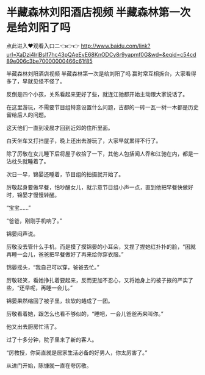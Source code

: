 # 半藏森林刘阳酒店视频 半藏森林第一次是给刘阳了吗

点此进入♥观看入口二👈👉👉 http://www.baidu.com/link?url=XaDzi4lrlBsIf7hc43pQAeEvE68KnODCy8r9yapmf0G&wd=&eqid=c54cd89e006c3be70000000466c61f85

半藏森林刘阳酒店视频 半藏森林第一次是给刘阳了吗
赢时常互相拆台，大家看得多了，早就见怪不怪了。

反倒是四个小孩，关系看起来更好了些，就连江驰都开始主动跟大家说话了。

在这里游玩，不需要节目组特意设置什么问题，古都的一砖一瓦一树一木都是历史留给后人的问题。

这天他们一直到凌晨才回到近郊的住所里面。

白天坐车又打扫屋子，晚上还出去游玩了，大家早就累得不行了。

除了厉敬在女儿睡下后将屋子收拾了一下，其他人包括闻人乔和江驰在内，都是一沾枕头就睡着了。

次日一早，锦晏还睡着，节目组的拍摄就开始了。

厉敬起身要做早餐，怕吵醒女儿，就示意节目组小声一点，直到他把早餐快做好时，锦晏才慢慢转醒。

“宝宝……”

“爸爸，刚刚手机响了。”

锦晏闷声说。

厉敬没去管什么手机，而是摸了摸锦晏的小耳朵，又捏了捏她红扑扑的脸，“困就再睡一会儿，爸爸把早餐做好了再来给你穿衣服。”

锦晏摇头，“我自己可以穿，爸爸去忙。”

厉敬轻笑，看她挣扎着要起来，反而更加不忍心，又将她身上的被子掖的严实了些，“还早呢，再睡一会儿。”

锦晏果然缩回了被子里，软软的蜷成了一团。

厉敬看着她，跟怎么也看不够似的，“睡吧，一会儿爸爸再来叫你。”

他又出去厨房忙活了。

过了十多分钟，院子里来了新的客人。

“厉教授，你简直就是居家生活必备的好男人，你太厉害了。”

从进门开始，陈慷就一直在夸厉敬。
